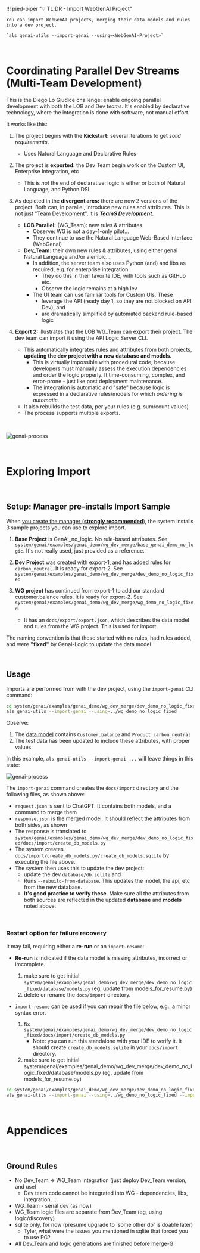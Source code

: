 !!! pied-piper ":bulb: TL;DR - Import WebGenAI Project"

    You can import WebGenAI projects, merging their data models and rules into a dev project.

    `als genai-utils --import-genai --using=<WebGenAI-Project>`
    
&nbsp;

# Coordinating Parallel Dev Streams (Multi-Team Development)

This is the Diego Lo Giudice challenge: enable ongoing parallel development with both the LOB and Dev *teams.*  It's enabled by declarative technology, where the integration is done with software, not manual effort.

It works like this:

1. The project begins with the **Kickstart:** several iterations to get *solid requirements*.
    * Uses Natural Language and Declarative Rules

2. The project is **exported:** the Dev Team begin work on the Custom UI, Enterprise Integration, etc
    * This is *not* the end of declarative: logic is either or both of Natural Language, and Python DSL

3. As depicted in the **divergent arcs:** there are now 2 versions of the project.  Both can, in parallel, introduce new rules and attributes.  This is not just "Team Development", it is ***TeamS Development***.
    * **LOB Parallel:** (WG_Team): new rules & attributes
        * Observe: WG is not a day-1-only pilot...
        * They continue to use the Natural Language Web-Based interface (WebGenai)
    * **Dev_Team:** their own new rules & attributes, using either genai Natural Language and/or alembic...
        * In addition, the server team also uses Python (and) and libs as required, e.g. for enterprise integration. 
            * They do this in their favorite IDE, with tools such as GitHub etc.
            * Observe the logic remains at a high lev
        * The UI team can use familiar tools for Custom UIs.  These 
            * leverage the API (ready day 1, so they are not blocked on API Dev), and
            * are dramatically simplified by automated backend rule-based logic

4. **Export 2:** illustrates that the LOB WG_Team can export their project.  The dev team can import it using the API Logic Server CLI.

    * This automatically integrates rules and attributes from both projects, **updating the dev project with a new database and models.**
        * This is virtually impossible with procedural code, because developers must manually assess the execution dependencies and order the logic properly.  It time-consuming, complex, and error-prone - just like post deployment maintenance.
        * The integration is automatic and "safe" because logic is expressed in a declarative rules/models for which *ordering is automatic.*  
    * It also rebuilds the test data, per your rules (e.g. sum/count values)
    * The process supports multiple exports.

<br/>

![genai-process](images/sample-ai/genai/genai-process.png)

<br/>

# Exploring Import

<br/>

## Setup: Manager pre-installs Import Sample

When [you create the manager (**strongly recommended**)](https://apilogicserver.github.io/Docs/Manager/), the system installs 3 sample projects you can use to explore import.

1. **Base Project** is GenAI_no_logic.  No rule-based attributes.  See `system/genai/examples/genai_demo/wg_dev_merge/base_genai_demo_no_logic`.  It's not really used, just provided as a reference.

2. **Dev Project** was created with export-1, and has added rules for `carbon_neutral`.  It is ready for export-2.  See `system/genai/examples/genai_demo/wg_dev_merge/dev_demo_no_logic_fixed`

3. **WG project** has continued from export-1 to add our standard customer.balance rules.  It is ready for export-2.  See `system/genai/examples/genai_demo/wg_dev_merge/wg_demo_no_logic_fixed`.

    * It has an `docs/export/export.json`, which describes the data model and rules from the WG project.  This is used for import.

The naming convention is that these started with no rules, had rules added, and were **"fixed"** by Genai-Logic to update the data model.

<br/>

## Usage

Imports are performed from with the dev project, using the `import-genai` CLI command:

```bash
cd system/genai/examples/genai_demo/wg_dev_merge/dev_demo_no_logic_fixed
als genai-utils --import-genai --using=../wg_demo_no_logic_fixed
```
Observe:
1. The [data model](system/genai/examples/genai_demo/wg_dev_merge/dev_demo_no_logic_fixed/database) contains `Customer.balance` and `Product.carbon_neutral`
2. The test data has been updated to include these attributes, with proper values

In this example, `als genai-utils --import-genai ...` will leave things in this state:

![genai-process](images/sample-ai/genai/genai-process-merged-models.png)

The `import-genai` command creates the `docs/import` directory and the following files, as shown above:

* `request.json` is sent to ChatGPT.  It contains both models, and a command to merge them
* `response.json` is the merged model.  It should reflect the attributes from both sides, as shown
* The response is translated to `system/genai/examples/genai_demo/wg_dev_merge/dev_demo_no_logic_fixed/docs/import/create_db_models.py`
* The system creates `docs/import/create_db_models.py/create_db_models.sqlite` by executing the file above.
* The system then uses this to update the dev project:
    * update the dev `database/db.sqlite` and 
    * Runs `--rebuild-from-database`.  This updates the model, the api, etc from the new database.
    * **It's good practice to verify these**.  Make sure all the attributes from both sources are reflected in the updated **database** and **models** noted above.

<br/>

### Restart option for failure recovery

It may fail, requiring either a **re-run** or an `import-resume`:

* **Re-run** is indicated if the data model is missing attributes, incorrect or imcomplete.
    1. make sure to get initial `system/genai/examples/genai_demo/wg_dev_merge/dev_demo_no_logic_fixed/database/models.py` (eg, update from models_for_resume.py)
    2. delete or rename the `docs/import` directory.

* `import-resume` can be used if you can repair the file below, e.g., a minor syntax error.
    1. fix `system/genai/examples/genai_demo/wg_dev_merge/dev_demo_no_logic_fixed/docs/import/create_db_models.py`
        * Note: you can run this standalone with your IDE to verify it.  It should create `create_db_models.sqlite` in your `docs/import` directory.
    2. make sure to get initial system/genai/examples/genai_demo/wg_dev_merge/dev_demo_no_logic_fixed/database/models.py (eg, update from models_for_resume.py)

```bash
cd system/genai/examples/genai_demo/wg_dev_merge/dev_demo_no_logic_fixed
als genai-utils --import-genai --using=../wg_demo_no_logic_fixed --import-resume
```

<br/>

# Appendices

<br/>

## Ground Rules
* No Dev_Team -> WG_Team integration (just deploy Dev_Team version, and use)
    * Dev team code cannot be integrated into WG - dependencies, libs, integration, ...
* WG_Team - serial dev (as now)
* WG_Team logic files are separate from Dev_Team (eg, using logic/discovery)
* sqlite only, for now (presume upgrade to 'some other db' is doable later)
    * Tyler, what were the issues you mentioned in sqlite that forced you to use PG?
* All Dev_Team and logic generations are finished before merge-G

<br/>

